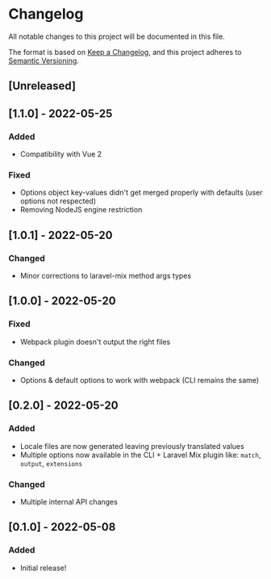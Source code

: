 # Changelog

All notable changes to this project will be documented in this file.

The format is based on [Keep a Changelog](https://keepachangelog.com/en/1.0.0/),
and this project adheres to [Semantic Versioning](https://semver.org/spec/v2.0.0.html).

## [Unreleased]

## [1.1.0] - 2022-05-25

### Added

- Compatibility with Vue 2

### Fixed

- Options object key-values didn't get merged properly with defaults (user options not respected)
- Removing NodeJS engine restriction

## [1.0.1] - 2022-05-20

### Changed

- Minor corrections to laravel-mix method args types

## [1.0.0] - 2022-05-20

### Fixed

- Webpack plugin doesn't output the right files

### Changed

- Options & default options to work with webpack (CLI remains the same)

## [0.2.0] - 2022-05-20

### Added

- Locale files are now generated leaving previously translated values
- Multiple options now available in the CLI + Laravel Mix plugin like: `match`, `output`, `extensions`

### Changed

- Multiple internal API changes

## [0.1.0] - 2022-05-08

### Added

- Initial release!